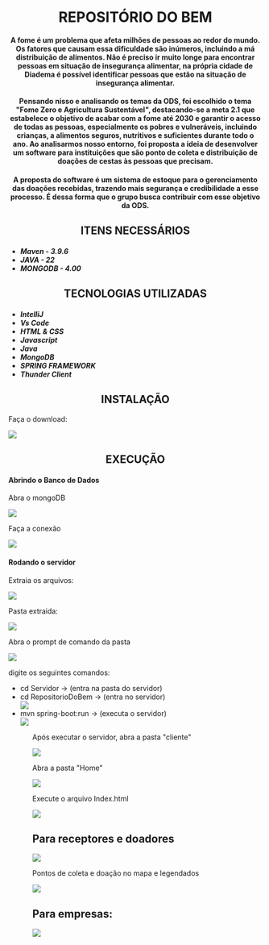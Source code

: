 <h1 style="text-align:center;">REPOSITÓRIO DO BEM</h1>

<h4 style="text-align:center;">
  A fome é um problema que afeta milhões de pessoas ao redor do mundo. Os fatores que causam essa dificuldade são inúmeros, incluindo a má distribuição de alimentos. Não é preciso ir muito longe para encontrar pessoas em situação de insegurança alimentar, na própria cidade de Diadema é possível identificar pessoas que estão na situação de insegurança alimentar.
</h4>

<h4 style="text-align:center;">
  Pensando nisso e analisando os temas da ODS, foi escolhido o tema "Fome Zero e Agricultura Sustentável", destacando-se a meta 2.1 que estabelece o objetivo de acabar com a fome até 2030 e garantir o acesso de todas as pessoas, especialmente os pobres e vulneráveis, incluindo crianças, a alimentos seguros, nutritivos e suficientes durante todo o ano. Ao analisarmos nosso entorno, foi proposta a ideia de desenvolver um software para instituições que são ponto de coleta e distribuição de doações de cestas às pessoas que precisam.
</h4>

<h4 style="text-align:center;">
  A proposta do software é um sistema de estoque para o gerenciamento das doações recebidas, trazendo mais segurança e credibilidade a esse processo. É dessa forma que o grupo busca contribuir com esse objetivo da ODS.
</h4>

<h2 style="text-align:center;">ITENS NECESSÁRIOS</h2>
<h5>
    <ul>
        <li>Maven - 3.9.6</li>
        <li>JAVA - 22</li>
        <li>MONGODB - 4.00</li>
    </ul>
</h5>

<h2 style="text-align:center;">TECNOLOGIAS UTILIZADAS</h2>
<h5>
    <ul>
        <li>IntelliJ</li>
        <li>Vs Code</li>
        <li>HTML & CSS</li>
        <li>Javascript</li>
        <li>Java</li>
        <li>MongoDB</li>
        <li>SPRING FRAMEWORK</li>
        <li>Thunder Client</li>
    </ul>
</h5>


<h2 style="text-align:center;">INSTALAÇÃO</h2>
<p>Faça o download:</p>
<img src="./images/download.png">


<h2 style="text-align:center;">EXECUÇÃO</h2>

<h4>Abrindo o Banco de Dados</h4>

<p>Abra o mongoDB</p>
<img src="./images/mongoApp.png">

<p>Faça a conexão</p>
<img src="./images/mongoConnect.png">

<h4>Rodando o servidor</h4>

<p>Extraia os arquivos:</p>
<img src="./images/extrair.png">

<p>Pasta extraida:</p>
<img src="./images/extraido.png">

<p>Abra o prompt de comando da pasta</p>
<img src="./images/cmdAberto.png">

<p>
  digite os seguintes comandos:
  <ul>
    <li>cd Servidor -> (entra na pasta do servidor)</li>
    <li>cd RepositorioDoBem -> (entra no servidor)</li>
    <img src="./images/comandosDeLocalizacao.png">
    <li>mvn spring-boot:run -> (executa o servidor)</li>
    <img src="./images/resComandos.png">
  <ul>

</p>

<p>Após executar o servidor, abra a pasta "cliente"</p>
<img src="./images/extraido.png">

<p>Abra a pasta "Home"</p>
<img src="./images/clienteFolder.png">

<p>Execute o arquivo Index.html</p>
<img src="./images/homePage.png">


<h2>Para receptores e doadores</h2>
<img src="./images/HomeDoar-receber.png">

<p>Pontos de coleta e doação no mapa e legendados</p>
<img src="./images/pontosColetaPage.png">


<h2>Para empresas:</h2>
<img src="./images/HomeSouEmpresa.png">
